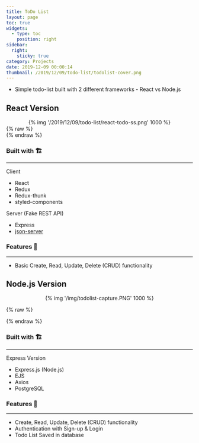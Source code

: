 ```yaml
---
title: ToDo List
layout: page
toc: true
widgets:
  - type: toc
    position: right
sidebar:
  right:
    sticky: true
category: Projects
date: 2019-12-09 00:00:14
thumbnail: /2019/12/09/todo-list/todolist-cover.png
---
```


- Simple todo-list built with 2 different frameworks - React vs Node.js

<!--more-->

## **React Version**

<center>
  {% img '/2019/12/09/todo-list/react-todo-ss.png' 1000 %}
  <br>
</center>
{% raw %}
  <div class="project-links">
    <a class="button is-large is-white" href="https://github.com/doinghun/todoapp-react">
      <span class="icon"><i class="fab fa-github"></i></span>
    </a>
    <a class="button is-large is-white" href="https://do-todolist2.herokuapp.com">
      <span class="icon"><i class="fas fa-play"></i></span>
    </a>
  </div>
{% endraw %}

### Built with 🏗️

---

Client

- React
- Redux
- Redux-thunk
- styled-components

Server (Fake REST API)

- Express
- [json-server](http://github.com/typicode/json-server)

### Features 👀

---

- Basic Create, Read, Update, Delete (CRUD) functionality

<!-- ### Setup 🚀

- To be updated -->

## **Node.js Version**

<center>
  {% img '/img/todolist-capture.PNG' 1000 %}
  <br>
</center>

{% raw %}

  <div class="project-links">
    <a class="button is-large is-white" href="http://bit.ly/2ONoDkk">
      <span class="icon"><i class="fab fa-github"></i></span>
    </a>
    <a class="button is-large is-white" href="http://bit.ly/34IVdsZ">
      <span class="icon"><i class="fas fa-play"></i></span>
    </a>
  </div>
{% endraw %}

### Built with 🏗️

---

Express Version

- Express.js (Node.js)
- EJS
- Axios
- PostgreSQL

### Features 👀

---

- Create, Read, Update, Delete (CRUD) functionality
- Authentication with Sign-up & Login
- Todo List Saved in database

<!-- ### Setup 🚀

---

- clone, navigate to the root directory, and `npm install`
- build webpack with `npm run build`
- open a new tab, navigate to the same directory, and `npm run serve`
- check it out in your favorite browser -->
